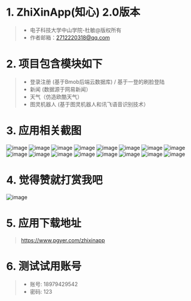 # 1. ZhiXinApp(知心) 2.0版本

>+ 电子科技大学中山学院-杜敏@版权所有
>+ 作者邮箱：2712220318@qq.com

# 2. 项目包含模块如下

>+ 登录注册 (基于Bmob后端云数据库) / 基于一登的刷脸登陆
>+ 新闻 (数据源于网易新闻）
>+ 天气（仿造欧酷天气）
>+ 图灵机器人 (基于图灵机器人和讯飞语音识别技术）


# 3. 应用相关截图

![image](https://github.com/ZSCDumin/ZhiXinApp/raw/master/screenshoot/1.png)
![image](https://github.com/ZSCDumin/ZhiXinApp/raw/master/screenshoot/2.png)
![image](https://github.com/ZSCDumin/ZhiXinApp/raw/master/screenshoot/3.png)
![image](https://github.com/ZSCDumin/ZhiXinApp/raw/master/screenshoot/4.png)
![image](https://github.com/ZSCDumin/ZhiXinApp/raw/master/screenshoot/5.png)
![image](https://github.com/ZSCDumin/ZhiXinApp/raw/master/screenshoot/6.png)
![image](https://github.com/ZSCDumin/ZhiXinApp/raw/master/screenshoot/7.png)
![image](https://github.com/ZSCDumin/ZhiXinApp/raw/master/screenshoot/8.png)
![image](https://github.com/ZSCDumin/ZhiXinApp/raw/master/screenshoot/9.png)
![image](https://github.com/ZSCDumin/ZhiXinApp/raw/master/screenshoot/10.png)
![image](https://github.com/ZSCDumin/ZhiXinApp/raw/master/screenshoot/11.png)
![image](https://github.com/ZSCDumin/ZhiXinApp/raw/master/screenshoot/12.png)
![image](https://github.com/ZSCDumin/ZhiXinApp/raw/master/screenshoot/13.png)
![image](https://github.com/ZSCDumin/ZhiXinApp/raw/master/screenshoot/14.png)
![image](https://github.com/ZSCDumin/ZhiXinApp/raw/master/screenshoot/15.png)
![image](https://github.com/ZSCDumin/ZhiXinApp/raw/master/screenshoot/16.png)
# 4. 觉得赞就打赏我吧

![image](https://github.com/ZSCDumin/ZhiXinApp/raw/master/screenshoot/17.png)

# 5. 应用下载地址

> https://www.pgyer.com/zhixinapp

# 6. 测试试用账号

>+  账号: 18979429542
>+  密码: 123
